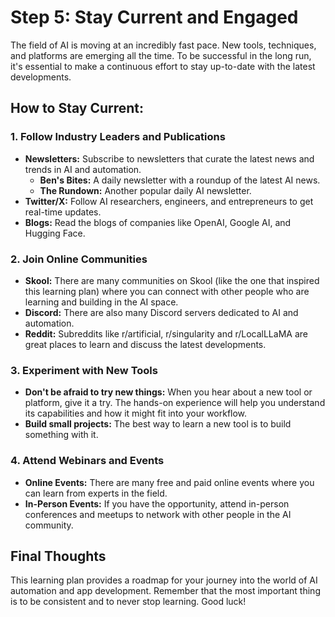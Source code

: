 # Step 5: Stay Current and Engaged

The field of AI is moving at an incredibly fast pace. New tools, techniques, and platforms are emerging all the time. To be successful in the long run, it's essential to make a continuous effort to stay up-to-date with the latest developments.

## How to Stay Current:

### 1. **Follow Industry Leaders and Publications**
*   **Newsletters:** Subscribe to newsletters that curate the latest news and trends in AI and automation.
    *   **Ben's Bites:** A daily newsletter with a roundup of the latest AI news.
    *   **The Rundown:** Another popular daily AI newsletter.
*   **Twitter/X:** Follow AI researchers, engineers, and entrepreneurs to get real-time updates.
*   **Blogs:** Read the blogs of companies like OpenAI, Google AI, and Hugging Face.

### 2. **Join Online Communities**
*   **Skool:** There are many communities on Skool (like the one that inspired this learning plan) where you can connect with other people who are learning and building in the AI space.
*   **Discord:** There are also many Discord servers dedicated to AI and automation.
*   **Reddit:** Subreddits like r/artificial, r/singularity and r/LocalLLaMA are great places to learn and discuss the latest developments.

### 3. **Experiment with New Tools**
*   **Don't be afraid to try new things:** When you hear about a new tool or platform, give it a try. The hands-on experience will help you understand its capabilities and how it might fit into your workflow.
*   **Build small projects:** The best way to learn a new tool is to build something with it.

### 4. **Attend Webinars and Events**
*   **Online Events:** There are many free and paid online events where you can learn from experts in the field.
*   **In-Person Events:** If you have the opportunity, attend in-person conferences and meetups to network with other people in the AI community.

## Final Thoughts

This learning plan provides a roadmap for your journey into the world of AI automation and app development. Remember that the most important thing is to be consistent and to never stop learning. Good luck!